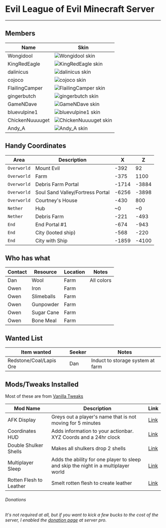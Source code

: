 # Evil League of Evil Minecraft Server
---

## Members

| Name | Skin |
| --- | --- |
| Wongidool | ![Wongidool skin](https://cravatar.eu/helmhead/Wongidool/68.png)
| KingRedEagle | ![KingRedEagle skin](https://cravatar.eu/helmhead/KingRedEagle/68.png)
| dalinicus | ![dalinicus skin](https://cravatar.eu/helmhead/dalinicus/68.png)
| cojoco | ![cojoco skin](https://cravatar.eu/helmhead/cojoco/68.png)
| FlailingCamper | ![FlailingCamper skin](https://cravatar.eu/helmhead/FlailingCamper/68.png)
| gingerbutch | ![gingerbutch skin](https://cravatar.eu/helmhead/gingerbutch/68.png)
| GameNDave | ![GameNDave skin](https://cravatar.eu/helmhead/GameNDave/68.png)
| bluevulpine1 | ![bluevulpine1 skin](https://cravatar.eu/helmhead/bluevulpine1/68.png)
| ChickenNuuuuget | ![ChickenNuuuuget skin](https://cravatar.eu/helmhead/ChickenNuuuuget/68.png)
| Andy_A | ![Andy_A skin](https://cravatar.eu/helmhead/Andy_A/68.png)

## Handy Coordinates

| Area | Description | X | Z|
| ---  | --- | --- | --- |
| `Overworld`  | Mount Evil | -392 | 92 |
| `Overworld`  | Farm | -375 | 1100 |
| `Overworld`  | Debris Farm Portal | -1714 | -3884 |
| `Overworld`  | Soul Sand Valley/Fortress Portal | -6256 | -3898 |
| `Overworld`  | Courtney's House | -430 | 800 |
| `Nether`  | Hub | ~0 | ~0 |
| `Nether`  | Debris Farm | -221 | -493 |
| `End` |End Portal #1| -674 | -943 |
| `End` |City (looted ship)| -568 | -220 |
| `End` |City with Ship | -1859 | -4100 |

## Who has what

| Contact | Resource | Location | Notes |
| ---  | --- | --- | --- |
| Dan | Wool | Farm | All colors|
| Owen | Iron | Farm |  |
| Owen | Slimeballs | Farm |  |
| Owen | Gunpowder | Farm |  |
| Owen | Sugar Cane | Farm |  |
| Owen | Bone Meal | Farm |  |

## Wanted List

| Item wanted | Seeker | Notes |
| ---  | --- | --- |
| Redstone/Coal/Lapis Ore | Dan | Induct to storage system at farm |


## Mods/Tweaks Installed

Most of these are from [Vanilla Tweaks](https://vanillatweaks.net/)

| Mod Name | Description | Link |
| --- | --- | --- |
| AFK Display | Greys out a player's name that is not moving for 5 minutes | [Link](https://www.youtube.com/watch?v=lfcwKXhjC9Y&feature=youtu.be&t=217)|
| Coordinates HUD | Adds information to your actionbar. XYZ Coords and a 24hr clock | [Link](https://www.youtube.com/watch?v=LSJNVuKMVrY)|
| Double Shulker Shells | Makes all shulkers drop 2 shells | [Link](https://www.youtube.com/watch?v=lfcwKXhjC9Y&feature=youtu.be&t=319)|
| Multiplayer Sleep | Adds the ability for one player to sleep and skip the night in a multiplayer world | [Link](https://www.youtube.com/watch?v=lfcwKXhjC9Y&feature=youtu.be&t=437)|
| Rotten Flesh to Leather | Smelt rotten flesh to create leather | [Link](https://www.curseforge.com/minecraft/mc-mods/just-another-rotten-flesh-to-leather-mod)|

###### Donations
###### It's not required at all, but if you want to kick a few bucks to the cost of the server, I enabled the [donation page](https://server.pro/server/14601118) at server pro. 
